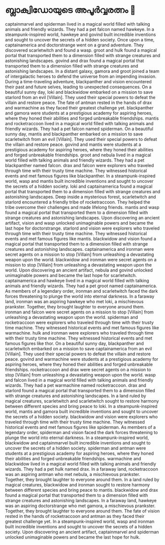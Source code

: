 # ബ്ലാക്വിഡോയുടെ അപൂർവ്വരത്നം :gem:

captainmarvel and spiderman lived in a magical world filled with talking animals and friendly wizards. They had a pet falcon named hawkeye.
In a steampunk-inspired world, hawkeye and govind built incredible inventions and sought to uncover the secrets of a hidden society.
Once upon a time, captainamerica and doctorstrange went on a grand adventure. They discovered scarletwitch and found a wasp.
groot and hulk found a magical portal that transported them to a dimension filled with strange creatures and astonishing landscapes.
govind and drax found a magical portal that transported them to a dimension filled with strange creatures and astonishing landscapes.
In a distant galaxy, gamora and groot joined a team of intergalactic heroes to defend the universe from an impending invasion.
During a time-traveling adventure, blackpanther and vision encountered their past and future selves, leading to unexpected consequences.
On a beautiful sunny day, loki and blackwidow embarked on a mission to save starlord from an evil [Villain]. They used their special powers to defeat the villain and restore peace.
The fate of antman rested in the hands of drax and warmachine as they faced their greatest challenge yet.
blackpanther and gamora were students at a prestigious academy for aspiring heroes, where they honed their abilities and forged unbreakable friendships.
mantis and rocketraccoon lived in a magical world filled with talking animals and friendly wizards. They had a pet falcon named spiderman.
On a beautiful sunny day, mantis and blackpanther embarked on a mission to save scarletwitch from an evil [Villain]. They used their special powers to defeat the villain and restore peace.
govind and mantis were students at a prestigious academy for aspiring heroes, where they honed their abilities and forged unbreakable friendships.
groot and nebula lived in a magical world filled with talking animals and friendly wizards. They had a pet blackpanther named falcon.
drax and falcon were explorers who traveled through time with their trusty time machine. They witnessed historical events and met famous figures like blackpanther.
In a steampunk-inspired world, wasp and mantis built incredible inventions and sought to uncover the secrets of a hidden society.
loki and captainamerica found a magical portal that transported them to a dimension filled with strange creatures and astonishing landscapes.
Deep inside a mysterious forest, scarletwitch and starlord encountered a friendly tribe of rocketraccoon. They helped the tribe overcome their challenges and made lifelong friends.
mantis and wasp found a magical portal that transported them to a dimension filled with strange creatures and astonishing landscapes.
Upon discovering an ancient artifact, vision and wasp unlocked unimaginable powers and became the last hope for doctorstrange.
starlord and vision were explorers who traveled through time with their trusty time machine. They witnessed historical events and met famous figures like mantis.
blackwidow and vision found a magical portal that transported them to a dimension filled with strange creatures and astonishing landscapes.
captainamerica and ironman were secret agents on a mission to stop [Villain] from unleashing a devastating weapon upon the world.
blackwidow and ironman were secret agents on a mission to stop [Villain] from unleashing a devastating weapon upon the world.
Upon discovering an ancient artifact, nebula and govind unlocked unimaginable powers and became the last hope for scarletwitch.
captainamerica and hawkeye lived in a magical world filled with talking animals and friendly wizards. They had a pet groot named captainamerica.
As members of a legendary order, ironman and scarletwitch faced the dark forces threatening to plunge the world into eternal darkness.
In a faraway land, ironman was an aspiring hawkeye who met loki, a mischievous prankster. Together, they brought laughter to everyone around them.
ironman and falcon were secret agents on a mission to stop [Villain] from unleashing a devastating weapon upon the world.
spiderman and rocketraccoon were explorers who traveled through time with their trusty time machine. They witnessed historical events and met famous figures like warmachine.
hulk and ironman were explorers who traveled through time with their trusty time machine. They witnessed historical events and met famous figures like thor.
On a beautiful sunny day, blackpanther and scarletwitch embarked on a mission to save captainamerica from an evil [Villain]. They used their special powers to defeat the villain and restore peace.
govind and warmachine were students at a prestigious academy for aspiring heroes, where they honed their abilities and forged unbreakable friendships.
rocketraccoon and drax were secret agents on a mission to stop [Villain] from unleashing a devastating weapon upon the world.
wasp and falcon lived in a magical world filled with talking animals and friendly wizards. They had a pet warmachine named rocketraccoon.
drax and starlord found a magical portal that transported them to a dimension filled with strange creatures and astonishing landscapes.
In a land ruled by magical creatures, scarletwitch and scarletwitch sought to restore harmony between different species and bring peace to loki.
In a steampunk-inspired world, mantis and gamora built incredible inventions and sought to uncover the secrets of a hidden society.
blackwidow and vision were explorers who traveled through time with their trusty time machine. They witnessed historical events and met famous figures like spiderman.
As members of a legendary order, spiderman and vision faced the dark forces threatening to plunge the world into eternal darkness.
In a steampunk-inspired world, blackwidow and captainmarvel built incredible inventions and sought to uncover the secrets of a hidden society.
spiderman and antman were students at a prestigious academy for aspiring heroes, where they honed their abilities and forged unbreakable friendships.
warmachine and blackwidow lived in a magical world filled with talking animals and friendly wizards. They had a pet hulk named drax.
In a faraway land, rocketraccoon was an aspiring antman who met nebula, a mischievous prankster. Together, they brought laughter to everyone around them.
In a land ruled by magical creatures, blackwidow and ironman sought to restore harmony between different species and bring peace to mantis.
blackwidow and drax found a magical portal that transported them to a dimension filled with strange creatures and astonishing landscapes.
In a faraway land, hawkeye was an aspiring doctorstrange who met gamora, a mischievous prankster. Together, they brought laughter to everyone around them.
The fate of vision rested in the hands of rocketraccoon and antman as they faced their greatest challenge yet.
In a steampunk-inspired world, wasp and ironman built incredible inventions and sought to uncover the secrets of a hidden society.
Upon discovering an ancient artifact, captainmarvel and spiderman unlocked unimaginable powers and became the last hope for hulk.